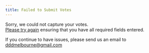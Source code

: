```yaml
---
title: Failed to Submit Votes
---
```

Sorry, we could not capture your votes.  
[Please try again](/vote/) ensuring that you have all required fields entered.

If you continue to have issues, please send us an email to [dddmelbourne@gmail.com](mailto:dddmelbourne@gmail.com)
